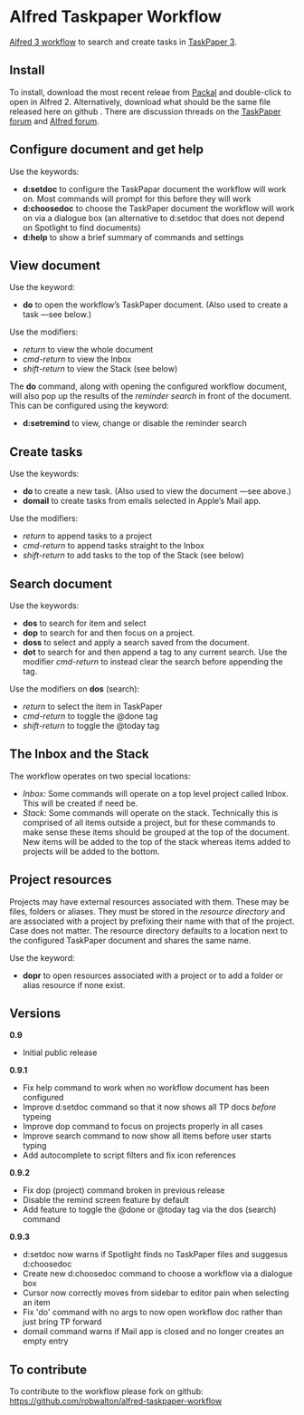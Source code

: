 # Alfred Taskpaper Workflow

[Alfred 3 workflow](https://www.alfredapp.com/workflows/) to search and create tasks in [TaskPaper 3](https://www.taskpaper.com).

## Install
To install, download the most recent releae from [Packal](http://www.packal.org/workflow/taskpaper) and double-click to open in Alfred 2. Alternatively, download what should be the same file released here on github . There are discussion threads on the [TaskPaper forum](http://support.hogbaysoftware.com/t/alfred-2-workflow-for-taskpaper-3/2481) and [Alfred forum](http://www.alfredforum.com/topic/9605-taskpaper3-workflow-for-alfred/).

## Configure document and get help
Use the keywords:
- **d:setdoc** to configure the TaskPapar document the workflow will work on. Most commands will prompt for this before they will work
- **d:choosedoc** to choose the TaskPaper document the workflow will work on via a dialogue box (an alternative to d:setdoc that does not depend on Spotlight to find documents)
- **d:help** to show a brief summary of commands and settings

## View document
Use the keyword:
- **do** to open the workflow’s TaskPaper document. (Also used to create a task —see below.)

Use the modifiers:
- _return_ to view the whole document
- _cmd-return_ to view the Inbox
- _shift-return_ to view the Stack (see below)

The **do** command, along with opening the configured workflow document, will also pop up the results of the _reminder search_ in front of the document. This can be configured using the keyword:
- **d:setremind** to view, change or disable the reminder search

## Create tasks
Use the keywords:
- **do <task>** to create a new task. (Also used to view the document —see above.)
- **domail** to create tasks from emails selected in Apple’s Mail app.

Use the modifiers:
- _return_ to append tasks to a project
- _cmd-return_ to append tasks straight to the Inbox
- _shift-return_ to add tasks to the top of the Stack (see below)

## Search document
Use the keywords:
- **dos** to search for item and select
- **dop** to search for and then focus on a project.
- **doss** to select and apply a search saved from the document.
- **dot** to search for and then append a tag to any current search. Use the modifier _cmd-return_ to instead clear the search before appending the tag.

Use the modifiers on **dos** (search):
- _return_ to select the item in TaskPaper
- _cmd-return_ to toggle the @done tag
- _shift-return_ to toggle the @today tag

## The Inbox and the Stack
The workflow operates on two special locations:

- _Inbox:_ Some commands will operate on a top level project called Inbox. This will be created if need be.
- _Stack:_ Some commands will operate on the stack. Technically this is comprised of all items outside a project, but for these commands to make sense these items should be grouped at the top of the document. New items will be added to the top of the stack whereas items added to projects will be added to the bottom.

## Project resources
Projects may have external resources associated with them. These may be files, folders or aliases. They must be stored in the _resource directory_ and are associated with a project by prefixing their name with that of the project. Case does not matter. The resource directory defaults to a location next to the configured TaskPaper document and shares the same name.

Use the keyword:

- **dopr** to open resources associated with a project or to add a folder or alias resource if none exist.

## Versions
**0.9**
- Initial public release

**0.9.1**
- Fix help command to work when no workflow document has been configured
- Improve d:setdoc command so that it now shows all TP docs *before* typeing
- Improve dop command to focus on projects properly in all cases
- Improve search command to now show all items before user starts typing
- Add autocomplete to script filters and fix icon references

**0.9.2**
- Fix dop (project) command broken in previous release
- Disable the remind screen feature by default
- Add feature to toggle the @done or @today tag via the dos (search) command

**0.9.3**
- d:setdoc now warns if Spotlight finds no TaskPaper files and suggesus d:choosedoc
- Create new d:choosedoc command to choose a workflow via a dialogue box
- Cursor now correctly moves from sidebar to editor pain when selecting an item
- Fix 'do' command with no args to now open workflow doc rather than just bring TP forward
- domail command warns if Mail app is closed and no longer creates an empty entry

## To contribute
To contribute to the workflow please fork on github: https://github.com/robwalton/alfred-taskpaper-workflow
